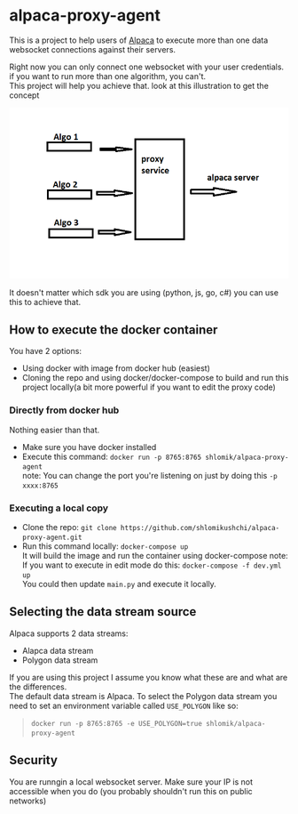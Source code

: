 # alpaca-proxy-agent
This is a project to help users of [Alpaca](https://alpaca.markets) to execute more than one data websocket connections against their servers.

Right now you can only connect one websocket with your user credentials. if you want to run more than one algorithm, you can't.<br>
This project will help you achieve that. look at this illustration to get the concept

![alt text](resources/concept.png)

It doesn't matter which sdk you are using (python, js, go, c#) you can use this to achieve that.

## How to execute the docker container
You have 2 options:
- Using docker with image from docker hub (easiest)
- Cloning the repo and using docker/docker-compose to build and run this project locally(a bit more powerful if you want to edit the proxy code)

 
### Directly from docker hub
Nothing easier than that.
- Make sure you have docker installed
- Execute this command: `docker run -p 8765:8765 shlomik/alpaca-proxy-agent`<br>
note: You can change the port you're listening on just by doing this `-p xxxx:8765`
### Executing a local copy
- Clone the repo: `git clone https://github.com/shlomikushchi/alpaca-proxy-agent.git`
- Run this command locally: `docker-compose up`<br>
  It will build the image and run the container using docker-compose
note: If you want to execute in edit mode do this: `docker-compose -f dev.yml up` <br>
You could then update `main.py` and execute it locally.

## Selecting the data stream source
Alpaca supports 2 data streams:
* Alapca data stream
* Polygon data stream<br>

If you are using this project I assume you know what these are and what are the differences.<br>
The default data stream is Alpaca. To select the Polygon data stream you need to set an environment variable called `USE_POLYGON` like so:<br>
>`docker run -p 8765:8765 -e USE_POLYGON=true shlomik/alpaca-proxy-agent`<br>

## Security
You are runngin a local websocket server. Make sure your IP is not accessible when you do (you probably shouldn't run this on public networks)
  
